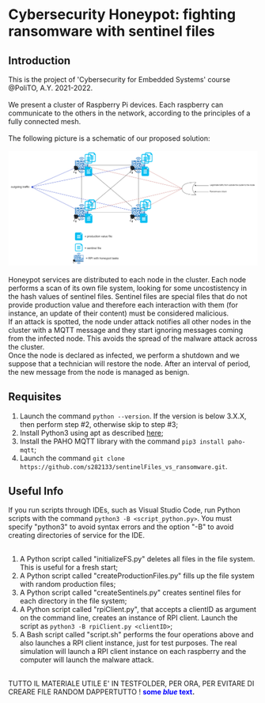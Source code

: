 # Cybersecurity Honeypot: fighting ransomware with sentinel files

## Introduction

This is the project of 'Cybersecurity for Embedded Systems' course @PoliTO, A.Y. 2021-2022. <br /><br />
We present a cluster of Raspberry Pi devices. Each raspberry can communicate to the others in the network, according to the principles of a fully connected mesh. <br /><br />
The following picture is a schematic of our proposed solution: <br /><br /> 
![Schematic](/images/malwareHoneypot.drawio.png) <br /><br /> 
Honeypot services are distributed to each node in the cluster. Each node performs a scan of its own file system, looking for some uncostistency in the hash values of sentinel files. Sentinel files are special files that do not provide production value and therefore each interaction with them (for instance, an update of their content) must be considered malicious.<br />
If an attack is spotted, the node under attack notifies all other nodes in the cluster with a MQTT message and they start ignoring messages coming from the infected node. This avoids the spread of the malware attack across the cluster.<br />
Once the node is declared as infected, we perform a shutdown and we suppose that a technician will restore the node. After an interval of period, the new message from the node is managed as benign.

## Requisites

1) Launch the command ```python --version```. If the version is below 3.X.X, then perform step #2, otherwise skip to step #3;
2) Install Python3 using apt as described [here](https://phoenixnap.com/kb/how-to-install-python-3-ubuntu);
3) Install the PAHO MQTT library with the command ```pip3 install paho-mqtt```;
4) Launch the command ```git clone https://github.com/s282133/sentinelFiles_vs_ransomware.git```.

## Useful Info

If you run scripts through IDEs, such as Visual Studio Code, run Python scripts with the command ```python3 -B <script_python.py>```. You must specify "python3" to avoid syntax errors and the option "-B" to avoid creating directories of service for the IDE.<br /><br />

1) A Python script called "initializeFS.py" deletes all files in the file system. This is useful for a fresh start;
2) A Python script called "createProductionFiles.py" fills up the file system with random production files;
3) A Python script called "createSentinels.py" creates sentinel files for each directory in the file system;
4) A Python script called "rpiClient.py", that accepts a clientID as argument on the command line, creates an instance of RPI client. Launch the script as ```python3 -B rpiClient.py <clientID>```;
5) A Bash script called "script.sh" performs the four operations above and also launches a RPI client instance, just for test purposes. The real simulation will launch a RPI client instance on each raspberry and the computer will launch the malware attack.<br /><br />

TUTTO IL MATERIALE UTILE E' IN TESTFOLDER, PER ORA, PER EVITARE DI CREARE FILE RANDOM DAPPERTUTTO !
**<span style="color:blue">some *blue* text</span>.**
